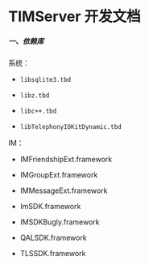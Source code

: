 # TIMServer 开发文档

##### 一、依赖库

系统：

* `libsqlite3.tbd`

* `libz.tbd`

* `libc++.tbd`

* `libTelephonyIOKitDynamic.tbd`



IM：

* IMFriendshipExt.framework

* IMGroupExt.framework

* IMMessageExt.framework

* ImSDK.framework

* IMSDKBugly.framework

* QALSDK.framework

* TLSSDK.framework




